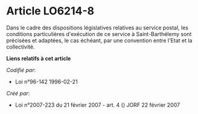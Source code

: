 # Article LO6214-8

Dans le cadre des dispositions législatives relatives au service postal, les conditions particulières d'exécution de ce
service à Saint-Barthélemy sont précisées et adaptées, le cas échéant, par une convention entre l'Etat et la collectivité.

**Liens relatifs à cet article**

_Codifié par_:

  - Loi n°96-142 1996-02-21

_Créé par_:

  - Loi n°2007-223 du 21 février 2007 - art. 4 () JORF 22 février 2007
